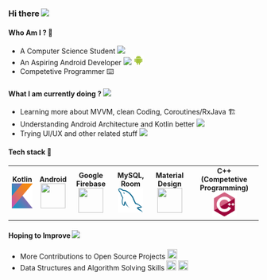 ### Hi there <img src="https://raw.githubusercontent.com/MartinHeinz/MartinHeinz/master/wave.gif" width="25px">

#### Who Am I ? :thinking:
- A Computer Science Student <img src="https://media0.giphy.com/media/quEsMOrr3hmQ8/200w.webp?cid=ecf05e47502z4pdfjgs7d43dnbn9l4x9avwmh6v1yg61phym&rid=200w.webp" width="20px">
- An Aspiring Android Developer <img src="https://media0.giphy.com/media/8VkgrPdxMh0oo/200.webp?cid=ecf05e47l4hcvayc9l3o5fq8uj4hj65vv3t5vg5w1wnzfyma&rid=200.webp" width="20px"> <img src="https://github.com/devicons/devicon/blob/master/icons/android/android-original.svg" width="20" height="20"/>
- Competetive Programmer :keyboard:

#### What I am currently doing ? <img src="https://media4.giphy.com/media/kHfUyPaDUDBY11l4DZ/giphy.gif?cid=ecf05e4715mnszn7qb0f4aqy47dro9ut8b4p1uzpa488exmi&rid=giphy.gif" width="25px">
- Learning more about MVVM, clean Coding, Coroutines/RxJava :building_construction:
- Understanding Android Architecture and Kotlin better <img src="https://media0.giphy.com/media/26BkNrGhy4DKnbD9u/200w.webp?cid=ecf05e47udz8h8mm7wi5grvkywlfwgbgcojceosjw8zxq7ou&rid=200w.webp" width="20px">
- Trying UI/UX and other related stuff <img src="https://media1.giphy.com/media/31XkgzAaa2drK5GM4C/giphy.gif?cid=ecf05e473us656lhv190p3ylks7yryiivxa297epiglc92pe&rid=giphy.gif&ct=g" width="20px">

#### Tech stack :diamond_shape_with_a_dot_inside:
<center>
	<table>
		<body>
			<tr><td  align="center">
					<span><strong>Kotlin</strong></span><br/>
					<img height="50px" width="50px" src="https://github.com/devicons/devicon/blob/master/icons/kotlin/kotlin-original.svg">
				</td>
				<td  align="center">
					<span><strong>Android</strong></span><br/>
					<img height="50px" width="50px" src="https://avatars.githubusercontent.com/u/32689599?s=200&v=4">
				</td>
				<td  align="center">
					<span><strong>Google Firebase</strong></span><br/>
					<img height="50px" width="50px" src="https://camo.githubusercontent.com/5c4c2f1d7cce956f910b9a0a3d3ecaabc436824c7d023a9aa620eac4ae008a98/68747470733a2f2f63646e342e69636f6e66696e6465722e636f6d2f646174612f69636f6e732f676f6f676c652d692d6f2d323031362f3531322f676f6f676c655f66697265626173652d322d3531322e706e67">
				</td>
				<td  align="center">
					<span><strong>MySQL, Room</strong></span><br/>
					<img height="50px" width="50px" src="https://github.com/devicons/devicon/blob/master/icons/mysql/mysql-original.svg">
				</td>
				<td  align="center">
					<span><strong>Material Design</strong></span><br/>
					<img height="50px" width="50px" src="https://avatars.githubusercontent.com/u/19478152?s=200&v=4">
				</td>
				<td  align="center">
					<span><strong>C++ (Competetive Programming)</strong></span><br/>
					<img height="50px" width="50px" src="https://github.com/devicons/devicon/blob/master/icons/cplusplus/cplusplus-original.svg">
				</td>
			</tr>
		</body>
	</table>
</center>

#### Hoping to Improve <img src="https://media1.giphy.com/media/xT9IgAakXAITtXIWje/200w.webp?cid=ecf05e474mfl3vw7edvg9up8t04rsxq26beltlo9b8x99mfc&rid=200w.webp" width="25px">
- More Contributions to Open Source Projects <img src="https://upload.wikimedia.org/wikipedia/commons/3/3f/Git_icon.svg" width="20" height="20"/>
- Data Structures and Algorithm Solving Skills <img src="https://camo.githubusercontent.com/cfdcf29cf720fee70f6aedfdb998b0ce0ecdfd6b3c83843a50dc88f9a00bfcf1/687474703a2f2f6e756d656e74612e6f72672f38376232336265623861346237646561376438383039396266623238643138322e737667" width="20" height="20"/>  <img src="https://static.thenounproject.com/png/1430836-200.png" width="20" height="20"/>

<!--
**GuptaShantanu6/GuptaShantanu6** is a ✨ _special_ ✨ repository because its `README.md` (this file) appears on your GitHub profile.

Here are some ideas to get you started:

- 🔭 I’m currently working on ...
- 🌱 I’m currently learning ...
- 👯 I’m looking to collaborate on ...
- 🤔 I’m looking for help with ...
- 💬 Ask me about ...
- 📫 How to reach me: ...
- 😄 Pronouns: ...
- ⚡ Fun fact: ...
-->

<!-- ![](https://komarev.com/ghpvc/?username=GuptsShantanu6) -->


